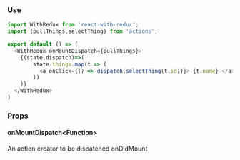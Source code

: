 ### Use

```js
import WithRedux from 'react-with-redux';
import {pullThings,selectThing} from 'actions';

export default () => (
  <WithRedux onMountDispatch={pullThings}>
    {(state,dispatch)=>(
        state.things.map(t => (
          <a onClick={() => dispatch(selectThing(t.id))}> {t.name} </a>
        ))
    )}
  </WithRedux>
)
```

### Props

#### onMountDispatch&lt;Function&gt;

An action creator to be dispatched onDidMount